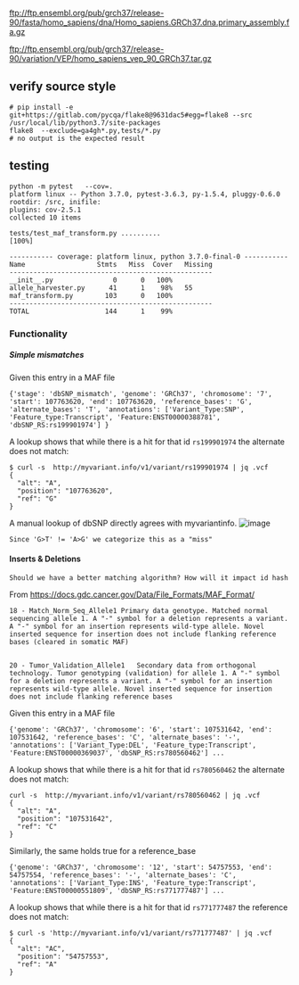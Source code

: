 

ftp://ftp.ensembl.org/pub/grch37/release-90/fasta/homo_sapiens/dna/Homo_sapiens.GRCh37.dna.primary_assembly.fa.gz

ftp://ftp.ensembl.org/pub/grch37/release-90/variation/VEP/homo_sapiens_vep_90_GRCh37.tar.gz


## verify source style
```
# pip install -e git+https://gitlab.com/pycqa/flake8@9631dac5#egg=flake8 --src /usr/local/lib/python3.7/site-packages
flake8  --exclude=ga4gh*.py,tests/*.py
# no output is the expected result
```

## testing
```
python -m pytest   --cov=.
platform linux -- Python 3.7.0, pytest-3.6.3, py-1.5.4, pluggy-0.6.0
rootdir: /src, inifile:
plugins: cov-2.5.1
collected 10 items

tests/test_maf_transform.py ..........                                                                                                                                                                  [100%]

----------- coverage: platform linux, python 3.7.0-final-0 -----------
Name                  Stmts   Miss  Cover   Missing
---------------------------------------------------
__init__.py               0      0   100%
allele_harvester.py      41      1    98%   55
maf_transform.py        103      0   100%
---------------------------------------------------
TOTAL                   144      1    99%

```


### Functionality

##### Simple mismatches


Given this entry in a MAF file

```
{'stage': 'dbSNP_mismatch', 'genome': 'GRCh37', 'chromosome': '7', 'start': 107763620, 'end': 107763620, 'reference_bases': 'G', 'alternate_bases': 'T', 'annotations': ['Variant_Type:SNP', 'Feature_type:Transcript', 'Feature:ENST00000388781', 'dbSNP_RS:rs199901974'] }
```

A lookup shows that while there is a hit  for that id `rs199901974` the alternate does not match:

```
$ curl -s  http://myvariant.info/v1/variant/rs199901974 | jq .vcf
{
  "alt": "A",
  "position": "107763620",
  "ref": "G"
}
```
A manual lookup of dbSNP directly agrees with myvariantinfo.
![image](https://user-images.githubusercontent.com/47808/43287246-4d45670c-90d9-11e8-9648-d8ad557e1c24.png)

`Since 'G>T' != 'A>G' we categorize this as a "miss"`



#### Inserts & Deletions

`Should we have a better matching algorithm? How will it impact id hash`


From  https://docs.gdc.cancer.gov/Data/File_Formats/MAF_Format/
```
18 - Match_Norm_Seq_Allele1	Primary data genotype. Matched normal sequencing allele 1. A "-" symbol for a deletion represents a variant. A "-" symbol for an insertion represents wild-type allele. Novel inserted sequence for insertion does not include flanking reference bases (cleared in somatic MAF)


20 - Tumor_Validation_Allele1	Secondary data from orthogonal technology. Tumor genotyping (validation) for allele 1. A "-" symbol for a deletion represents a variant. A "-" symbol for an insertion represents wild-type allele. Novel inserted sequence for insertion does not include flanking reference bases
```

Given this entry in a MAF file

```
{'genome': 'GRCh37', 'chromosome': '6', 'start': 107531642, 'end': 107531642, 'reference_bases': 'C', 'alternate_bases': '-', 'annotations': ['Variant_Type:DEL', 'Feature_type:Transcript', 'Feature:ENST00000369037', 'dbSNP_RS:rs780560462'] ...
```

A lookup shows that while there is a hit  for that id `rs780560462` the alternate does not match:

```
curl -s  http://myvariant.info/v1/variant/rs780560462 | jq .vcf
{
  "alt": "A",
  "position": "107531642",
  "ref": "C"
}
```


Similarly, the same holds true for a reference_base

```
{'genome': 'GRCh37', 'chromosome': '12', 'start': 54757553, 'end': 54757554, 'reference_bases': '-', 'alternate_bases': 'C', 'annotations': ['Variant_Type:INS', 'Feature_type:Transcript', 'Feature:ENST00000551809', 'dbSNP_RS:rs771777487'] ...
```
A lookup shows that while there is a hit  for that id `rs771777487` the reference does not match:

```
$ curl -s 'http://myvariant.info/v1/variant/rs771777487' | jq .vcf
{
  "alt": "AC",
  "position": "54757553",
  "ref": "A"
}
```
